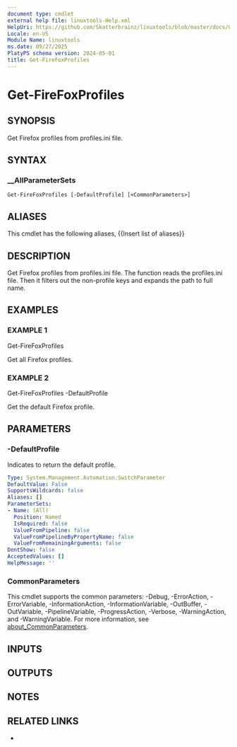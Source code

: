 ```yaml
---
document type: cmdlet
external help file: linuxtools-Help.xml
HelpUri: https://github.com/Skatterbrainz/linuxtools/blob/master/docs/Get-FireFoxProfiles.md
Locale: en-US
Module Name: linuxtools
ms.date: 09/27/2025
PlatyPS schema version: 2024-05-01
title: Get-FireFoxProfiles
---
```


# Get-FireFoxProfiles

## SYNOPSIS

Get Firefox profiles from profiles.ini file.

## SYNTAX

### __AllParameterSets

```
Get-FireFoxProfiles [-DefaultProfile] [<CommonParameters>]
```

## ALIASES

This cmdlet has the following aliases,
  {{Insert list of aliases}}

## DESCRIPTION

Get Firefox profiles from profiles.ini file.
The function reads the profiles.ini file.
Then it filters out the non-profile keys and expands the path to full name.

## EXAMPLES

### EXAMPLE 1

Get-FireFoxProfiles

Get all Firefox profiles.

### EXAMPLE 2

Get-FireFoxProfiles -DefaultProfile

Get the default Firefox profile.

## PARAMETERS

### -DefaultProfile

Indicates to return the default profile.

```yaml
Type: System.Management.Automation.SwitchParameter
DefaultValue: False
SupportsWildcards: false
Aliases: []
ParameterSets:
- Name: (All)
  Position: Named
  IsRequired: false
  ValueFromPipeline: false
  ValueFromPipelineByPropertyName: false
  ValueFromRemainingArguments: false
DontShow: false
AcceptedValues: []
HelpMessage: ''
```

### CommonParameters

This cmdlet supports the common parameters: -Debug, -ErrorAction, -ErrorVariable,
-InformationAction, -InformationVariable, -OutBuffer, -OutVariable, -PipelineVariable,
-ProgressAction, -Verbose, -WarningAction, and -WarningVariable. For more information, see
[about_CommonParameters](https://go.microsoft.com/fwlink/?LinkID=113216).

## INPUTS

## OUTPUTS

## NOTES

## RELATED LINKS

- [](https://github.com/Skatterbrainz/linuxtools/blob/master/docs/Get-FireFoxProfiles.md)
